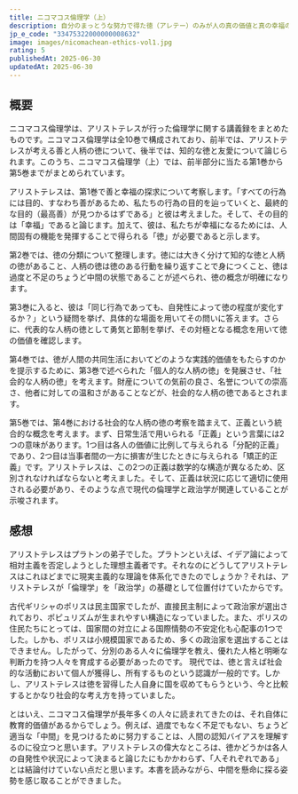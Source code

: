 ```yaml
---
title: ニコマコス倫理学（上）
description: 自分のまっとうな努力で得た徳（アレテー）のみが人の真の価値と真の幸福の両方を決める。そして徳（アレテー）の持続的な活動がなければ人は幸福ではない。と考えたアリストテレス。上巻では幸福とは何かを定義し、勇気と節制、正義、また気前の良さ、志の高さなど、人柄の徳（アレテー）について考察する。若者が自分の人生を考え抜くための書物、倫理学史上もっとも重要な古典です。
jp_e_code: "33475322000000008632"
image: images/nicomachean-ethics-vol1.jpg
rating: 5
publishedAt: 2025-06-30
updatedAt: 2025-06-30
---
```

## 概要
ニコマコス倫理学は、アリストテレスが行った倫理学に関する講義録をまとめたものです。ニコマコス倫理学は全10巻で構成されており、前半では、アリストテレスが考える善と人柄の徳について、後半では、知的な徳と友愛について論じられます。このうち、ニコマコス倫理学（上）では、前半部分に当たる第1巻から第5巻までがまとめられています。

アリストテレスは、第1巻で善と幸福の探求について考察します。「すべての行為には目的、すなわち善があるため、私たちの行為の目的を辿っていくと、最終的な目的（最高善）が見つかるはずである」と彼は考えました。そして、その目的は「幸福」であると論じます。加えて、彼は、私たちが幸福になるためには、人間固有の機能を発揮することで得られる「徳」が必要であると示します。

第2巻では、徳の分類について整理します。徳には大きく分けて知的な徳と人柄の徳があること、人柄の徳は徳のある行動を繰り返すことで身につくこと、徳は過度と不足のちょうど中間の状態であることが述べられ、徳の概念が明確になります。

第3巻に入ると、彼は「同じ行為であっても、自発性によって徳の程度が変化するか？」という疑問を挙げ、具体的な場面を用いてその問いに答えます。さらに、代表的な人柄の徳として勇気と節制を挙げ、その対極となる概念を用いて徳の価値を確認します。

第4巻では、徳が人間の共同生活においてどのような実践的価値をもたらすのかを提示するために、第3巻で述べられた「個人的な人柄の徳」を発展させ、「社会的な人柄の徳」を考えます。財産についての気前の良さ、名誉についての崇高さ、他者に対しての温和さがあることなどが、社会的な人柄の徳であるとされます。

第5巻では、第4巻における社会的な人柄の徳の考察を踏まえて、正義という統合的な概念を考えます。まず、日常生活で用いられる「正義」という言葉には2つの意味があります。1つ目は各人の価値に比例して与えられる「分配的正義」であり、2つ目は当事者間の一方に損害が生じたときに与えられる「矯正的正義」です。アリストテレスは、この2つの正義は数学的な構造が異なるため、区別されなければならないと考えました。そして、正義は状況に応じて適切に使用される必要があり、そのような点で現代の倫理学と政治学が関連していることが示唆されます。
## 感想
アリストテレスはプラトンの弟子でした。プラトンといえば、イデア論によって相対主義を否定しようとした理想主義者です。それなのにどうしてアリストテレスはこれほどまでに現実主義的な理論を体系化できたのでしょうか？それは、アリストテレスが「倫理学」を「政治学」の基礎として位置付けていたからです。

古代ギリシャのポリスは民主国家でしたが、直接民主制によって政治家が選出されており、ポピュリズムが生まれやすい構造になっていました。また、ポリスの住民たちにとっては、国家間の対立による国際情勢の不安定化も心配事の1つでした。しかも、ポリスは小規模国家であるため、多くの政治家を選出することはできません。したがって、分別のある人々に倫理学を教え、優れた人格と明晰な判断力を持つ人々を育成する必要があったのです。
現代では、徳と言えば社会的な活動において個人が獲得し、所有するものという認識が一般的です。しかし、アリストテレスは徳を習得した人自身に国を収めてもらうという、今と比較するとかなり社会的な考え方を持っていました。

とはいえ、ニコマコス倫理学が長年多くの人々に読まれてきたのは、それ自体に教育的価値があるからでしょう。例えば、過度でもなく不足でもない、ちょうど適当な「中間」を見つけるために努力することは、人間の認知バイアスを理解するのに役立つと思います。アリストテレスの偉大なところは、徳かどうかは各人の自発性や状況によって決まると論じたにもかかわらず、「人それぞれである」とは結論付けていない点だと思います。本書を読みながら、中間を懸命に探る姿勢を感じ取ることができました。